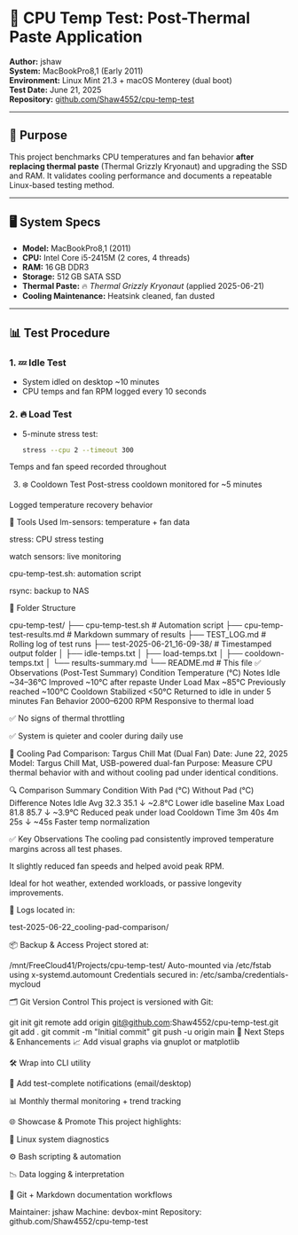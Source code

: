 # 🧪 CPU Temp Test: Post-Thermal Paste Application

**Author:** jshaw  
**System:** MacBookPro8,1 (Early 2011)  
**Environment:** Linux Mint 21.3 + macOS Monterey (dual boot)  
**Test Date:** June 21, 2025  
**Repository:** [github.com/Shaw4552/cpu-temp-test](https://github.com/Shaw4552/cpu-temp-test)

---

## 🎯 Purpose

This project benchmarks CPU temperatures and fan behavior **after replacing thermal paste** (Thermal Grizzly Kryonaut) and upgrading the SSD and RAM. It validates cooling performance and documents a repeatable Linux-based testing method.

---

## 🖥 System Specs

- **Model:** MacBookPro8,1 (2011)
- **CPU:** Intel Core i5-2415M (2 cores, 4 threads)
- **RAM:** 16 GB DDR3
- **Storage:** 512 GB SATA SSD
- **Thermal Paste:** 🔥 *Thermal Grizzly Kryonaut* (applied 2025-06-21)
- **Cooling Maintenance:** Heatsink cleaned, fan dusted

---

## 📊 Test Procedure

### 1. 💤 Idle Test
- System idled on desktop ~10 minutes
- CPU temps and fan RPM logged every 10 seconds

### 2. 🔥 Load Test
- 5-minute stress test:
  ```bash
  stress --cpu 2 --timeout 300
Temps and fan speed recorded throughout

3. ❄️ Cooldown Test
Post-stress cooldown monitored for ~5 minutes

Logged temperature recovery behavior

🔧 Tools Used
lm-sensors: temperature + fan data

stress: CPU stress testing

watch sensors: live monitoring

cpu-temp-test.sh: automation script

rsync: backup to NAS

📁 Folder Structure

cpu-temp-test/
├── cpu-temp-test.sh              # Automation script
├── cpu-temp-test-results.md     # Markdown summary of results
├── TEST_LOG.md                  # Rolling log of test runs
├── test-2025-06-21_16-09-38/    # Timestamped output folder
│   ├── idle-temps.txt
│   ├── load-temps.txt
│   ├── cooldown-temps.txt
│   └── results-summary.md
└── README.md                    # This file
✅ Observations (Post-Test Summary)
Condition	Temperature (°C)	Notes
Idle	~34–36°C	Improved ~10°C after repaste
Under Load	Max ~85°C	Previously reached ~100°C
Cooldown	Stabilized <50°C	Returned to idle in under 5 minutes
Fan Behavior	2000–6200 RPM	Responsive to thermal load

✅ No signs of thermal throttling

✅ System is quieter and cooler during daily use

🧊 Cooling Pad Comparison: Targus Chill Mat (Dual Fan)
Date: June 22, 2025
Model: Targus Chill Mat, USB-powered dual-fan
Purpose: Measure CPU thermal behavior with and without cooling pad under identical conditions.

🔍 Comparison Summary
Condition	With Pad (°C)	Without Pad (°C)	Difference	Notes
Idle Avg	32.3	35.1	↓ ~2.8°C	Lower idle baseline
Max Load	81.8	85.7	↓ ~3.9°C	Reduced peak under load
Cooldown Time	3m 40s	4m 25s	↓ ~45s	Faster temp normalization

✅ Key Observations
The cooling pad consistently improved temperature margins across all test phases.

It slightly reduced fan speeds and helped avoid peak RPM.

Ideal for hot weather, extended workloads, or passive longevity improvements.

📁 Logs located in:

test-2025-06-22_cooling-pad-comparison/

📦 Backup & Access
Project stored at:


/mnt/FreeCloud41/Projects/cpu-temp-test/
Auto-mounted via /etc/fstab using x-systemd.automount
Credentials secured in: /etc/samba/credentials-mycloud

🗂 Git Version Control
This project is versioned with Git:

git init
git remote add origin git@github.com:Shaw4552/cpu-temp-test.git
git add .
git commit -m "Initial commit"
git push -u origin main
🚀 Next Steps & Enhancements
📈 Add visual graphs via gnuplot or matplotlib

🛠 Wrap into CLI utility

📨 Add test-complete notifications (email/desktop)

📊 Monthly thermal monitoring + trend tracking

🌐 Showcase & Promote
This project highlights:

🧰 Linux system diagnostics

⚙️ Bash scripting & automation

📉 Data logging & interpretation

📁 Git + Markdown documentation workflows

Maintainer: jshaw
Machine: devbox-mint
Repository: github.com/Shaw4552/cpu-temp-test